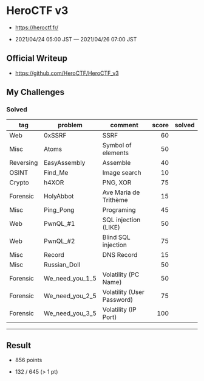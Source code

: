 # HeroCTF v3

* https://heroctf.fr/

* 2021/04/24 05:00 JST — 2021/04/26 07:00 JST

## Official Writeup

* https://github.com/HeroCTF/HeroCTF_v3

## My Challenges

### Solved

| tag       | problem         | comment                    | score | solved |
| --------- | --------------- | -------------------------- | ----: | -----: |
| Web       | 0xSSRF          | SSRF                       | 60    |        |
| Misc      | Atoms           | Symbol of elements         | 50    |        |
| Reversing | EasyAssembly    | Assemble                   | 40    |        |
| OSINT     | Find_Me         | Image search               | 10    |        |
| Crypto    | h4XOR           | PNG, XOR                   | 75    |        |
| Forensic  | HolyAbbot       | Ave Maria de Trithème      | 15    |        |
| Misc      | Ping_Pong       | Programing                 | 45    |        |
| Web       | PwnQL_#1        | SQL injection (LIKE)       | 50    |        |
| Web       | PwnQL_#2        | Blind SQL injection        | 75    |        |
| Misc      | Record          | DNS Record                 | 15    |        |
| Misc      | Russian_Doll    |                            | 50    |        |
| Forensic  | We_need_you_1_5 | Volatility (PC Name)       | 50    |        |
| Forensic  | We_need_you_2_5 | Volatility (User Password) | 75    |        |
| Forensic  | We_need_you_3_5 | Volatility (IP Port)       | 100   |        |

---

## Result

* 856 points

* 132 / 645 (> 1 pt)
